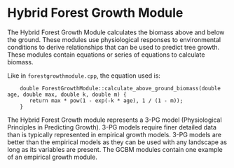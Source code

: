 # Hybrid Forest Growth Module

The Hybrid Forest Growth Module calculates the biomass above and below the ground. These modules use physiological responses to environmental conditions to derive relationships that can be used to predict tree growth. These modules contain equations or series of equations to calculate biomass.

Like in `forestgrowthmodule.cpp`, the equation used is:

```
    double ForestGrowthModule::calculate_above_ground_biomass(double age, double max, double k, double m) {
       return max * pow(1 - exp(-k * age), 1 / (1 - m));
    }
```

The Hybrid Forest Growth module represents a 3-PG model (Physiological Principles in Predicting Growth). 3-PG models require finer detailed data than is typically represented in empirical growth models. 3-PG models are better than the empirical models as they can be used with any landscape as long as its variables are present. The GCBM modules contain one example of an empirical growth module.
